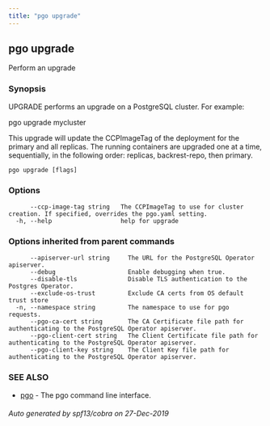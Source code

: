 ```yaml
---
title: "pgo upgrade"
---
```

## pgo upgrade

Perform an upgrade

### Synopsis

UPGRADE performs an upgrade on a PostgreSQL cluster. For example:

  pgo upgrade mycluster
  
 This upgrade will update the CCPImageTag of the deployment for the primary and all replicas.
 The running containers are upgraded one at a time, sequentially, in the following order: replicas, backrest-repo, then primary.    

```
pgo upgrade [flags]
```

### Options

```
      --ccp-image-tag string   The CCPImageTag to use for cluster creation. If specified, overrides the pgo.yaml setting.
  -h, --help                   help for upgrade
```

### Options inherited from parent commands

```
      --apiserver-url string     The URL for the PostgreSQL Operator apiserver.
      --debug                    Enable debugging when true.
      --disable-tls              Disable TLS authentication to the Postgres Operator.
      --exclude-os-trust         Exclude CA certs from OS default trust store
  -n, --namespace string         The namespace to use for pgo requests.
      --pgo-ca-cert string       The CA Certificate file path for authenticating to the PostgreSQL Operator apiserver.
      --pgo-client-cert string   The Client Certificate file path for authenticating to the PostgreSQL Operator apiserver.
      --pgo-client-key string    The Client Key file path for authenticating to the PostgreSQL Operator apiserver.
```

### SEE ALSO

* [pgo](/pgo-cli/reference/pgo/)	 - The pgo command line interface.

###### Auto generated by spf13/cobra on 27-Dec-2019
